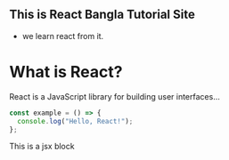 ## This is React Bangla Tutorial Site

* we learn react from it.

# What is React?

React is a JavaScript library for building user interfaces...

```jsx
const example = () => {
  console.log("Hello, React!");
};
```
This is a jsx block

